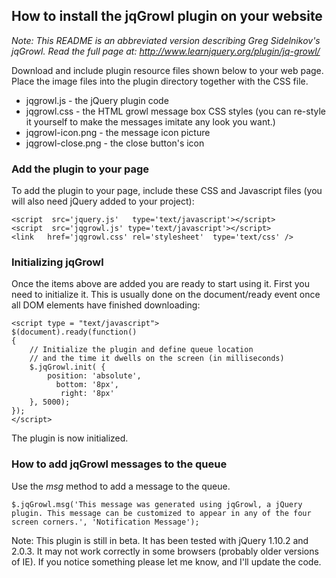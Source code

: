 ## How to install the jqGrowl plugin on your website

_Note: This README is an abbreviated version describing Greg Sidelnikov's jqGrowl. Read the full page at: http://www.learnjquery.org/plugin/jq-growl/_

Download and include plugin resource files shown below to your web page. Place the image files into the plugin directory together with the CSS file.

* jqgrowl.js - the jQuery plugin code
* jqgrowl.css - the HTML growl message box CSS styles (you can re-style it yourself to make the messages imitate any look you want.)
* jqgrowl-icon.png - the message icon picture
* jqgrowl-close.png - the close button's icon

### Add the plugin to your page

To add the plugin to your page, include these CSS and Javascript files (you will also need jQuery added to your project):

    <script  src='jquery.js'   type='text/javascript'></script>
    <script  src='jqgrowl.js' type='text/javascript'></script>
    <link   href='jqgrowl.css' rel='stylesheet'  type='text/css' />
    
### Initializing jqGrowl

Once the items above are added you are ready to start using it. First you need to initialize it. 
This is usually done on the document/ready event once all DOM elements have finished downloading:

    <script type = "text/javascript">
    $(document).ready(function()
    {
        // Initialize the plugin and define queue location 
        // and the time it dwells on the screen (in milliseconds)
        $.jqGrowl.init( {
            position: 'absolute',
              bottom: '8px',
               right: '8px'
        }, 5000);
    });
    </script>
    
The plugin is now initialized.

### How to add jqGrowl messages to the queue

Use the _msg_ method to add a message to the queue.

    $.jqGrowl.msg('This message was generated using jqGrowl, a jQuery plugin. This message can be customized to appear in any of the four screen corners.', 'Notification Message');

Note: This plugin is still in beta. It has been tested with jQuery 1.10.2 and 2.0.3. 
It may not work correctly in some browsers (probably older versions of IE). 
If you notice something please let me know, and I'll update the code.

